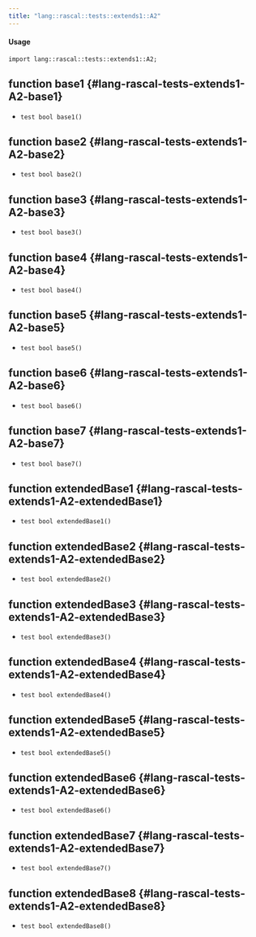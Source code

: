 ```yaml
---
title: "lang::rascal::tests::extends1::A2"
---
```


#### Usage

`import lang::rascal::tests::extends1::A2;`


## function base1 {#lang-rascal-tests-extends1-A2-base1}

* ``test bool base1()``

## function base2 {#lang-rascal-tests-extends1-A2-base2}

* ``test bool base2()``

## function base3 {#lang-rascal-tests-extends1-A2-base3}

* ``test bool base3()``

## function base4 {#lang-rascal-tests-extends1-A2-base4}

* ``test bool base4()``

## function base5 {#lang-rascal-tests-extends1-A2-base5}

* ``test bool base5()``

## function base6 {#lang-rascal-tests-extends1-A2-base6}

* ``test bool base6()``

## function base7 {#lang-rascal-tests-extends1-A2-base7}

* ``test bool base7()``

## function extendedBase1 {#lang-rascal-tests-extends1-A2-extendedBase1}

* ``test bool extendedBase1()``

## function extendedBase2 {#lang-rascal-tests-extends1-A2-extendedBase2}

* ``test bool extendedBase2()``

## function extendedBase3 {#lang-rascal-tests-extends1-A2-extendedBase3}

* ``test bool extendedBase3()``

## function extendedBase4 {#lang-rascal-tests-extends1-A2-extendedBase4}

* ``test bool extendedBase4()``

## function extendedBase5 {#lang-rascal-tests-extends1-A2-extendedBase5}

* ``test bool extendedBase5()``

## function extendedBase6 {#lang-rascal-tests-extends1-A2-extendedBase6}

* ``test bool extendedBase6()``

## function extendedBase7 {#lang-rascal-tests-extends1-A2-extendedBase7}

* ``test bool extendedBase7()``

## function extendedBase8 {#lang-rascal-tests-extends1-A2-extendedBase8}

* ``test bool extendedBase8()``

